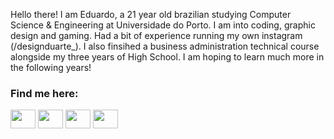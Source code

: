 <!--- [![MasterHead](https://i.imgur.com/YdzBa0R.png)](github.com/eduartico)--->

<!---[![Top Langs](https://github-readme-stats.vercel.app/api/top-langs/?username=eduartico)](https://github.com/eduartico/github-readme-stats) //html?????--->
<!---[![Top Langs](https://github-readme-stats.vercel.app/api/top-langs/?username=eduartico&exclude_repo=eduartico)](https://github.com/eduartico/github-readme-stats)--->
Hello there! I am Eduardo, a 21 year old brazilian studying Computer Science & Engineering at Universidade do Porto. I am into coding, graphic design and gaming. Had a bit of experience running my own instagram (/designduarte_). I also finsihed a business administration technical course alongside my three years of High School. I am hoping to learn much more in the following years! 
 

<h3 align="left">Find me here:</h3>
<p align="left">
<a href="https://www.twitter.com/eduartico_" target="blank"><img align="center" src="https://cdn.jsdelivr.net/npm/simple-icons@3.0.1/icons/twitter.svg" alt="" height="30" width="40" /></a>
<a href="https://www.twitch.tv/f4nt4sm4" target="blank"><img align="center" src="https://cdn.jsdelivr.net/npm/simple-icons@3.0.1/icons/twitch.svg" alt="" height="30" width="40" /></a>
<a href="https://www.instagram.com/eduartico_/" target="blank"><img align="center" src="https://cdn.jsdelivr.net/npm/simple-icons@3.0.1/icons/instagram.svg" alt="" height="30" width="40" /></a>
<a href="https://www.youtube.com/c/F4NT4SM4DW" target="blank"><img align="center" src="https://cdn.jsdelivr.net/npm/simple-icons@3.0.1/icons/youtube.svg" alt="" height="30" width="40" /></a>
</p>

